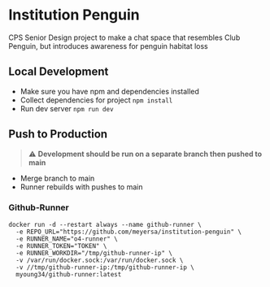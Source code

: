 # Institution Penguin 

CPS Senior Design project to make a chat space that resembles Club Penguin, but introduces awareness for penguin habitat loss

## Local Development 

- Make sure you have npm and dependencies installed
- Collect dependencies for project `npm install`
- Run dev server `npm run dev`

## Push to Production 

> :warning: **Development should be run on a separate branch then pushed to main**

- Merge branch to main
- Runner rebuilds with pushes to main 

### Github-Runner 

``` 
docker run -d --restart always --name github-runner \
  -e REPO_URL="https://github.com/meyersa/institution-penguin" \
  -e RUNNER_NAME="o4-runner" \
  -e RUNNER_TOKEN="TOKEN" \
  -e RUNNER_WORKDIR="/tmp/github-runner-ip" \
  -v /var/run/docker.sock:/var/run/docker.sock \
  -v //tmp/github-runner-ip:/tmp/github-runner-ip \
  myoung34/github-runner:latest
  ```
